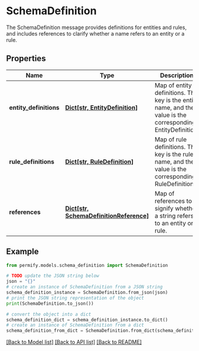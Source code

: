 # SchemaDefinition

The SchemaDefinition message provides definitions for entities and rules, and includes references to clarify whether a name refers to an entity or a rule.

## Properties

Name | Type | Description | Notes
------------ | ------------- | ------------- | -------------
**entity_definitions** | [**Dict[str, EntityDefinition]**](EntityDefinition.md) | Map of entity definitions. The key is the entity name, and the value is the corresponding EntityDefinition. | [optional] 
**rule_definitions** | [**Dict[str, RuleDefinition]**](RuleDefinition.md) | Map of rule definitions. The key is the rule name, and the value is the corresponding RuleDefinition. | [optional] 
**references** | [**Dict[str, SchemaDefinitionReference]**](SchemaDefinitionReference.md) | Map of references to signify whether a string refers to an entity or a rule. | [optional] 

## Example

```python
from permify.models.schema_definition import SchemaDefinition

# TODO update the JSON string below
json = "{}"
# create an instance of SchemaDefinition from a JSON string
schema_definition_instance = SchemaDefinition.from_json(json)
# print the JSON string representation of the object
print(SchemaDefinition.to_json())

# convert the object into a dict
schema_definition_dict = schema_definition_instance.to_dict()
# create an instance of SchemaDefinition from a dict
schema_definition_from_dict = SchemaDefinition.from_dict(schema_definition_dict)
```
[[Back to Model list]](../README.md#documentation-for-models) [[Back to API list]](../README.md#documentation-for-api-endpoints) [[Back to README]](../README.md)


